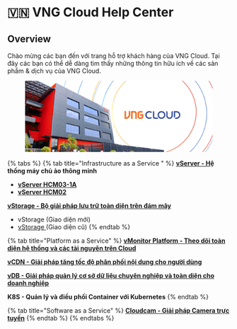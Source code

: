 # 🇻🇳 VNG Cloud Help Center

## Overview

Chào mừng các bạn đến với trang hỗ trợ khách hàng của VNG Cloud. Tại đây các bạn có thể dễ dàng tìm thấy những thông tin hữu ích về các sản phẩm & dịch vụ của VNG Cloud.

<figure><img src=".gitbook/assets/315615519_2319394748222909_5836880168315857009_n.jpg" alt=""><figcaption></figcaption></figure>



{% tabs %}
{% tab title="Infrastructure as a Service " %}
[**vServer - H**](https://docs.vngcloud.vn/pages/viewpage.action?pageId=49647923)**ệ thống máy chủ ảo thông minh**

* [**vServer HCM03-1A**](https://docs.vngcloud.vn/pages/viewpage.action?pageId=49647923)
* [**vServer HCM02**](https://docs.vngcloud.vn/pages/viewpage.action?pageId=22939144)

[**vStorage - Bộ giải pháp lưu trữ toàn diện trên đám mây**](https://docs.vngcloud.vn/x/SwAS)

* vStorage (Giao diện mới)
* [vStorage ](https://docs.vngcloud.vn/pages/viewpage.action?pageId=49648395)(Giao diện cũ)
{% endtab %}

{% tab title="Platform as a Service" %}
[**vMonitor Platform - Theo dõi toàn diện hệ thống và các tài nguyên trên Cloud**](https://docs.vngcloud.vn/display/ONVINA/vMonitor+Platform)

[**vCDN - Giải pháp tăng tốc độ phân phối nội dung cho người dùng**](https://docs.vngcloud.vn/x/xABeAQ)

[**vDB - Giải pháp quản lý cơ sở dữ liệu chuyên nghiệp và toàn diện cho doanh nghiệp**](https://docs.vngcloud.vn/x/AYfG)

**K8S - Quản lý và điều phối Container với Kubernetes**
{% endtab %}

{% tab title="Software as a Service" %}
[**Cloudcam - Giải pháp Camera trực tuyến**](https://docs.vngcloud.vn/x/FoAp)
{% endtab %}
{% endtabs %}

